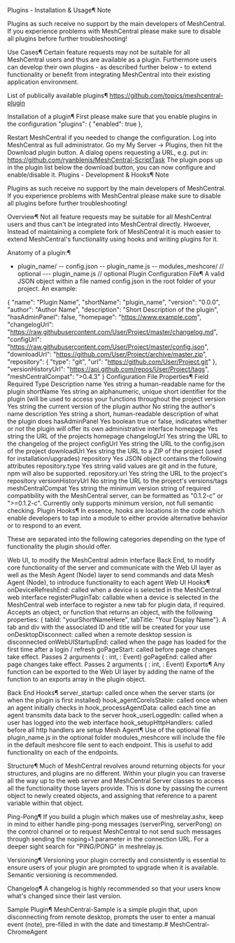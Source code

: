 Plugins - Installation & Usage¶
Note

Plugins as such receive no support by the main developers of MeshCentral. If you experience problems with MeshCentral please make sure to disable all plugins before further troubleshooting!

Use Cases¶
Certain feature requests may not be suitable for all MeshCentral users and thus are available as a plugin. Furthermore users can develop their own plugins - as described further below - to extend functionality or benefit from integrating MeshCentral into their existing application environment.

List of publically available plugins¶
https://github.com/topics/meshcentral-plugin

Installation of a plugin¶
First please make sure that you enable plugins in the configuration
"plugins": { "enabled": true },

Restart MeshCentral if you needed to change the configuration.
Log into MeshCentral as full administrator.
Go my My Server -> Plugins, then hit the Download plugin button.
A dialog opens requesting a URL, e.g. put in: https://github.com/ryanblenis/MeshCentral-ScriptTask
The plugin pops up in the plugin list below the download button, you can now configure and enable/disable it.
Plugins - Development & Hooks¶
Note

Plugins as such receive no support by the main developers of MeshCentral. If you experience problems with MeshCentral please make sure to disable all plugins before further troubleshooting!

Overview¶
Not all feature requests may be suitable for all MeshCentral users and thus can't be integrated into MeshCentral directly. Hwoever, Instead of maintaining a complete fork of MeshCentral it is much easier to extend MeshCentral's functionality using hooks and writing plugins for it.

Anatomy of a plugin:¶
- plugin_name/
-- config.json
-- plugin_name.js
-- modules_meshcore/ // optional
--- plugin_name.js  // optional
Plugin Configuration File¶
A valid JSON object within a file named config.json in the root folder of your project. An example:

{
  "name": "Plugin Name",
  "shortName": "plugin_name",
  "version": "0.0.0",
  "author": "Author Name",
  "description": "Short Description of the plugin",
  "hasAdminPanel": false,
  "homepage": "https://www.example.com",
  "changelogUrl": "https://raw.githubusercontent.com/User/Project/master/changelog.md",
  "configUrl": "https://raw.githubusercontent.com/User/Project/master/config.json",
  "downloadUrl": "https://github.com/User/Project/archive/master.zip",
  "repository": {
    "type": "git",
    "url": "https://github.com/User/Project.git"
  },
  "versionHistoryUrl": "https://api.github.com/repos/User/Project/tags",
  "meshCentralCompat": ">0.4.3"
}
Configuration File Properties¶
Field	Required	Type	Description
name	Yes	string	a human-readable name for the plugin
shortName	Yes	string	an alphanumeric, unique short identifier for the plugin (will be used to access your functions throughout the project
version	Yes	string	the current version of the plugin
author	No	string	the author's name
description	Yes	string	a short, human-readable description of what the plugin does
hasAdminPanel	Yes	boolean	true or false, indicates whether or not the plugin will offer its own administrative interface
homepage	Yes	string	the URL of the projects homepage
changelogUrl	Yes	string	the URL to the changelog of the project
configUrl	Yes	string	the URL to the config.json of the project
downloadUrl	Yes	string	the URL to a ZIP of the project (used for installation/upgrades)
repository	Yes	JSON object	contains the following attributes
repository.type	Yes	string	valid values are git and in the future, npm will also be supported.
repository.url	Yes	string	the URL to the project's repository
versionHistoryUrl	No	string	the URL to the project's versions/tags
meshCentralCompat	Yes	string	the minimum version string of required compatibility with the MeshCentral server, can be formatted as "0.1.2-c" or ">=0.1.2-c". Currently only supports minimum version, not full semantic checking.
Plugin Hooks¶
In essence, hooks are locations in the code which enable developers to tap into a module to either provide alternative behavior or to respond to an event.

These are separated into the following categories depending on the type of functionality the plugin should offer.

Web UI, to modify the MeshCentral admin interface
Back End, to modify core functionality of the server and communicate with the Web UI layer as well as the Mesh Agent (Node) layer to send commands and data
Mesh Agent (Node), to introduce functionality to each agent
Web UI Hooks¶
onDeviceRefreshEnd: called when a device is selected in the MeshCentral web interface
registerPluginTab: callable when a device is selected in the MeshCentral web interface to register a new tab for plugin data, if required. Accepts an object, or function that returns an object, with the following properties: { tabId: "yourShortNameHere", tabTitle: "Your Display Name"}. A tab and div with the associated ID and title will be created for your use
onDesktopDisconnect: called when a remote desktop session is disconnected
onWebUIStartupEnd: called when the page has loaded for the first time after a login / refresh
goPageStart: called before page changes take effect. Passes 2 arguments ( : int, : Event)
goPageEnd: called after page changes take effect. Passes 2 arguments ( : int, : Event)
Exports¶
Any function can be exported to the Web UI layer by adding the name of the function to an exports array in the plugin object.

Back End Hooks¶
server_startup: called once when the server starts (or when the plugin is first installed)
hook_agentCoreIsStable: called once when an agent initially checks in
hook_processAgentData: called each time an agent transmits data back to the server
hook_userLoggedIn: called when a user has logged into the web interface
hook_setupHttpHandlers: called before all http handlers are setup
Mesh Agent¶
Use of the optional file plugin_name.js in the optional folder modules_meshcore will include the file in the default meshcore file sent to each endpoint. This is useful to add functionality on each of the endpoints.

Structure¶
Much of MeshCentral revolves around returning objects for your structures, and plugins are no different. Within your plugin you can traverse all the way up to the web server and MeshCentral Server classes to access all the functionality those layers provide. This is done by passing the current object to newly created objects, and assigning that reference to a parent variable within that object.

Ping-Pong¶
If you build a plugin which makes use of meshrelay.ashx, keep in mind to either handle ping-pong messages (serverPing, serverPong) on the control channel or to request MeshCentral to not send such messages through sending the noping=1 parameter in the connection URL. For a deeper sight search for "PING/PONG" in meshrelay.js.

Versioning¶
Versioning your plugin correctly and consistently is essential to ensure users of your plugin are prompted to upgrade when it is available. Semantic versioning is recommended.

Changelog¶
A changelog is highly recommended so that your users know what's changed since their last version.

Sample Plugin¶
MeshCentral-Sample is a simple plugin that, upon disconnecting from remote desktop, prompts the user to enter a manual event (note), pre-filled in with the date and timestamp.#   M e s h C e n t r a l - C h r o m e A g e n t  
 
